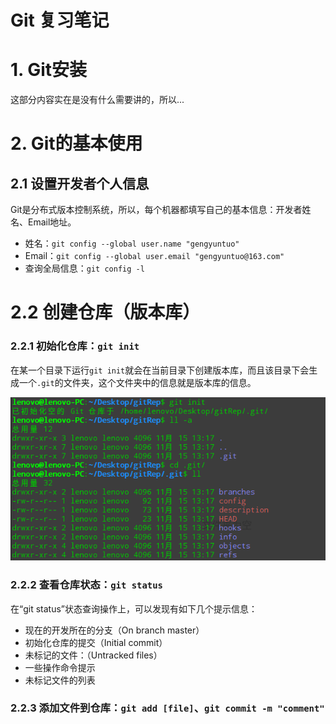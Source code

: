 # Git 复习笔记

# 1. Git安装
这部分内容实在是没有什么需要讲的，所以...

# 2. Git的基本使用

## 2.1 设置开发者个人信息
Git是分布式版本控制系统，所以，每个机器都填写自己的基本信息：开发者姓名、Email地址。
* 姓名：`git config --global user.name "gengyuntuo"`
* Email：`git config --global user.email "gengyuntuo@163.com"`
* 查询全局信息：`git config -l`

# 2.2 创建仓库（版本库）

### 2.2.1 初始化仓库：`git init`
在某一个目录下运行`git init`就会在当前目录下创建版本库，而且该目录下会生成一个`.git`的文件夹，这个文件夹中的信息就是版本库的信息。

![初始化仓库](./images/git/001_image_init_rep.png)

### 2.2.2 查看仓库状态：`git status`
在“git status”状态查询操作上，可以发现有如下几个提示信息：
* 现在的开发所在的分支（On branch master）
* 初始化仓库的提交（Initial commit）
* 未标记的文件：（Untracked files）
* 一些操作命令提示
* 未标记文件的列表

### 2.2.3 添加文件到仓库：`git add [file]`、`git commit -m "comment"`


